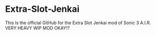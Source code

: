 # Extra-Slot-Jenkai
This Is the official GitHub for the Extra Slot Jenkai mod of Sonic 3 A.I.R.
VERY HEAVY WIP MOD OKAY!?

